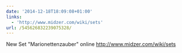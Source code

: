 ```yaml
---
date: '2014-12-18T18:09:08+01:00'
links:
  - 'http://www.midzer.com/wiki/sets'
url: /545626832239075328/
---
```

New Set "Marionettenzauber" online http://www.midzer.com/wiki/sets
